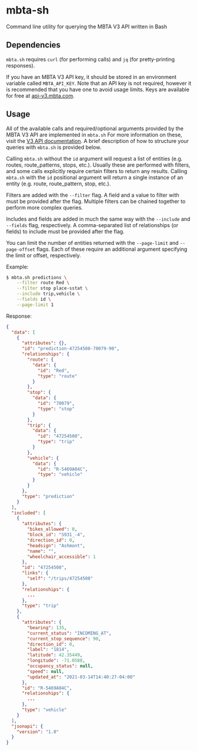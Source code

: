 # mbta-sh

Command line utility for querying the MBTA V3 API written in Bash

## Dependencies

`mbta.sh` requires `curl` (for performing calls) and `jq` (for
pretty-printing responses).

If you have an MBTA V3 API key, it should be stored in an environment variable called
`MBTA_API_KEY`. Note that an API key is not required, however it is recommended
that you have one to avoid usage limits. Keys are available for free at
[api-v3.mbta.com](api-v3.mbta.com). 

## Usage

All of the available calls and required/optional arguments provided by the MBTA
V3 API are implemented in `mbta.sh` For more information on these, visit the
[V3 API documentation](https://api-v3.mbta.com/docs/swagger/index.html). A
brief description of how to structure your queries with `mbta.sh` is provided
below.

Calling `mbta.sh` without the `id` argument will request a list of entities
(e.g. routes, route\_patterns, stops, etc.). Usually these are performed with
filters, and some calls explicitly require certain filters to return any
results. Calling `mbta.sh` with the `id` positional argument will return a single
instance of an entity (e.g. route, route\_pattern, stop, etc.). 

Filters are added with the `--filter` flag. A field and a value to filter with
must be provided after the flag. Multiple filters can be chained together to
perform more complex queries.

Includes and fields are added in much the same way with the `--include` and
`--fields` flag, respectively. A comma-separated list of relationships (or fields)
to include must be provided after the flag.

You can limit the number of entities returned with the `--page-limit` and
`--page-offset` flags. Each of these require an additional argument specifying
the limit or offset, respectively.

Example:
```bash
$ mbta.sh predictions \
    --filter route Red \
    --filter stop place-sstat \
    --include trip,vehicle \
    --fields id \
    --page-limit 1
```

Response:
```json
{
  "data": [
    {
      "attributes": {},
      "id": "prediction-47254508-70079-90",
      "relationships": {
        "route": {
          "data": {
            "id": "Red",
            "type": "route"
          }
        },
        "stop": {
          "data": {
            "id": "70079",
            "type": "stop"
          }
        },
        "trip": {
          "data": {
            "id": "47254508",
            "type": "trip"
          }
        },
        "vehicle": {
          "data": {
            "id": "R-5469A04C",
            "type": "vehicle"
          }
        }
      },
      "type": "prediction"
    }
  ],
  "included": [
    {
      "attributes": {
        "bikes_allowed": 0,
        "block_id": "S931_-4",
        "direction_id": 0,
        "headsign": "Ashmont",
        "name": "",
        "wheelchair_accessible": 1
      },
      "id": "47254508",
      "links": {
        "self": "/trips/47254508"
      },
      "relationships": {
        ...
      },
      "type": "trip"
    },
    {
      "attributes": {
        "bearing": 135,
        "current_status": "INCOMING_AT",
        "current_stop_sequence": 90,
        "direction_id": 0,
        "label": "1814",
        "latitude": 42.35449,
        "longitude": -71.0588,
        "occupancy_status": null,
        "speed": null,
        "updated_at": "2021-03-14T14:40:27-04:00"
      },
      "id": "R-5469A04C",
      "relationships": {
        ...
      },
      "type": "vehicle"
    }
  ],
  "jsonapi": {
    "version": "1.0"
  }
}
```
